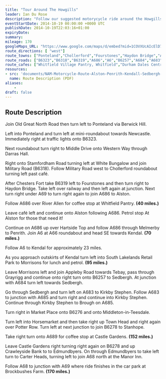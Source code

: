 ```yaml
---
title: "Tour Around The Howgills"
leader: Ian Du Rose
description: "Follow our suggested motorycycle ride around the Howgills."
eventStartDate: 2014-10-19 00:00:00 +0000 UTC
publishDate: 2014-10-19T22:03:16+01:00
expiryDate:
summary:
mileage: 170
googleMaps_URL: "https://www.google.com/maps/d/embed?mid=1COVXUcAIcElD7FG45gF-tTMM9azk5_c9"
route_directions: [ "west"]
route_towns: ["Ponteland","Chollerford","Fourstones","Haydon Bridge","Alston","Melmerby","Penrith","Kendal","Grayrigg","Sedbergh","Kirkby Stephen","Middleton-in-Teesdale","Stanhope","Edmundbyers"]
route_roads: ["B6323","B6318","B6319","A686","A6","B6257","A684","A683","A685","B6276","B6277","B6278","A689","A68"]
route_cafes: ["Whitfield Village Pantry, Whitfield","Durham Dales Centre, Stanhope","Brockbushes Farm Shop, Corbridge"]
resources:
- src: 'documents/NAM-Motorcycle-Route-Alston-Penrith-Kendall-Sedbergh-Kirkby-Stephen-Middleton-Stanhope.pdf'
  name: Route Description (PDF)
aliases:
    - 
draft: false
---
```


## Route Description

Join Old Great North Road then turn left to Ponteland via Berwick Hill. 

Left into Ponteland and turn left at mini-roundabout towards Newcastle. Immediately right at traffic lights onto B6323.

Next roundabout turn right to Middle Drive onto Western Way through Darras Hall.

Right onto Stamfordham Road turning left at White Bungalow and join Military Road (B6318). Follow Military Road west to Chollerford roundabout turning left past café.

After Chesters Fort take B6319 left to Fourstones and then turn right to Haydon Bridge.
Take left over railway and then left again at junction. Next turn right under A69 to turn right again to join A686 to Alston.

Follow A686 over River Allen for coffee stop at Whitfield Pantry. **(40 miles.)**

Leave café left and continue onto Alston following A686. Petrol stop At Alston for those that need it!

Continue on A686 up over Hartside Top and follow A686 through Melmerby to Penrith. Join A6 at A66 roundabout and head SE towards Kendal. **(70 miles.)**

Follow A6 to Kendal for approximately 23 miles.

As you approach outskirts of Kendal turn left into South Lakelands Retail Park to Morrisons for lunch and petrol. **(95 miles.)**

Leave Morrisons left and join Appleby Road towards Tebay, pass through Grayrigg and continue onto right turn onto B6257 to Sedbergh. At junction with A684 turn left towards Sedbergh.

Go through Sedbergh and turn left on A683 to Kirkby Stephen. Follow A683 to junction with A685 and turn right and continue into Kirkby Stephen.
Continue through Kirkby Stephen to Brough on A685.

Turn right in Market Place onto B6276 and onto Middleton-in-Teesdale.

Turn left into Horsemarket and then take right up Town Head and right again over Potter Row. Turn left at next junction to join B6278 to Stanhope.

Take right turn onto A689 for coffee stop at Castle Gardens. **(152 miles.)**

Leave Castle Gardens right turning right again on B6278 and up Crawleyside Bank to to Edmundbyers. On through Edmundbyers to take left turn to Carter Heads, turning left to join A68 north at the Manor Inn.

Follow A68 to junction with A69 where ride finishes in the car park at Brockbushes Farm. **(170 miles.)**